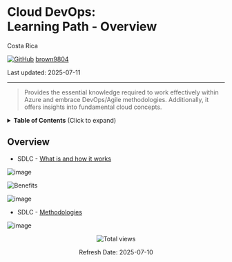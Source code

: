# Cloud DevOps: <br> Learning Path - Overview

Costa Rica

[![GitHub](https://img.shields.io/badge/--181717?logo=github&logoColor=ffffff)](https://github.com/)
[brown9804](https://github.com/brown9804)

Last updated: 2025-07-11

----------

> Provides the essential knowledge required to work effectively within Azure and embrace DevOps/Agile methodologies. Additionally, it offers insights into fundamental cloud concepts. 

<details>
<summary><b>Table of Contents</b> (Click to expand)</summary>

- [Agile](./Agile)
- [DevOps](./DevOps)
- [Network](./Network)
- [GitHub](https://github.com/brown9804/CloudDevOps_LPath/tree/main/GitHub)
- [Cloud Principles](./Cloud)
  - [0. Linux](./Cloud/0-linux)
    - [Working with Users and Permissions](./Cloud/0-linux/lab0)
    - [System Service Management, Runlevels and Boot Targets](./Cloud/0-linux/lab1)
    - [Securely Accessing Your System](./Cloud/0-linux/lab2)
    - [Package Management and Troubleshooting](./Cloud/0-linux/lab3)
    - [File Management, Permissions and Backup](./Cloud/0-linux/lab4)
    - [Working with Text Files and Streams](./Cloud/0-linux/lab5)
    - [Linux Device Management](./Cloud/0-linux/lab6)
    - [The Linux Shell](./Cloud/0-linux/lab7)
    - [Networking](./Cloud/0-linux/lab8)
    - [Processes Management](./Cloud/0-linux/lab9)
  - [1. Terraform](./Cloud/1-terraform)
    - [Installing Terraform and Working with Terraform Providers](./Cloud/1-terraform/lab0)
    - [Using Terraform CLI Commands (workspace and state) to Manipulate a Terraform Deployment](./Cloud/1-terraform/lab1)
    - [Building and Testing a Basic Terraform Module](./Cloud/1-terraform/lab2)
    - [Exploring Terraform State Functionality](./Cloud/1-terraform/lab3)
    - [Deploy an Azure Storage Account with Terraform](./Cloud/1-terraform/lab4)
    - [Deploy an Azure File Share and Blob Storage with Terraform](./Cloud/1-terraform/lab5)
    - [Deploy Azure VNETs and Subnets with Terraform](./Cloud/1-terraform/lab6)
    - [Create Azure NSGs with Terraform](./Cloud/1-terraform/lab7)
    - [Deploying an Azure VM with Terraform](./Cloud/1-terraform/lab8)
    - [Deploy a Web Application with Terraform](./Cloud/1-terraform/lab9)
    - [Deploy a MySQL Database with Terraform](./Cloud/1-terraform/lab_10)
    - [Migrating Terraform State to Terraform Cloud](./Cloud/1-terraform/lab_11)
    - [Using Terraform Provisioners to Set Up an Apache Web Server on AWS](./Cloud/1-terraform/lab_12)
    - [Make Changes to AWS Infrastructure Using Terraform](./Cloud/1-terraform/lab_13)
    - [Use Output Variables to Query Data in AWS Using Terraform](./Cloud/1-terraform/lab_14)
    - [Make Changes to Azure Infrastructure Using Terraform](./Cloud/1-terraform/lab_15)
    - [Use Output Variables to Query Data in Azure Using Terraform](./Cloud/1-terraform/lab_16)
    - [Use Terraform to Create a Kubernetes Deployment](./Cloud/1-terraform/lab_17)
    - [Manage Kubernetes Resources with Terraform](./Cloud/1-terraform/lab_18)
    - [Use Terraform to Create an EKS Deployment](./Cloud/1-terraform/lab_19)
    - [Troubleshooting a Terraform Deployment](./Cloud/1-terraform/lab_20)
    
  - [Automation Principles](./Cloud/2-automation_principles)
  - [Kubernetes Principles](./Cloud/3-kubernetes_principles)

</details>

## Overview

- SDLC - [What is and how it works](https://agilie.com/blog/what-is-the-software-development-life-cycle-sdlc-and-how-does-it-work)

![image](https://github.com/brown9804/SDLC-Cloud_Lpath/assets/24630902/e809d790-87d4-41a1-b9ea-071327ab6ef2)

![Benefits](https://github.com/brown9804/SDLC-Cloud_Lpath/assets/24630902/dc014629-a069-44f3-b657-7f8d39968272)

![image](https://github.com/brown9804/SDLC-Cloud_Lpath/assets/24630902/a3b6522f-88c2-4ede-a477-09280f5584b9)

- SDLC - [Methodologies](https://datarob.com/sdlc-methodologies/)

![image](https://github.com/brown9804/SDLC-Cloud_Lpath/assets/24630902/5ba714af-4238-48d3-9043-cbcd64a590f1)


<!-- START BADGE -->
<div align="center">
  <img src="https://img.shields.io/badge/Total%20views-734-limegreen" alt="Total views">
  <p>Refresh Date: 2025-07-10</p>
</div>
<!-- END BADGE -->

